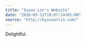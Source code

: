 ```yaml
---
title: "Susan Lin's Website"
date: "2016-03-11T18:07:14+01:00"
source: "http://bysusanlin.com/"
---
```


Delightful.
